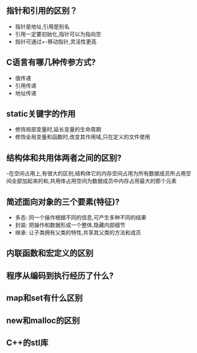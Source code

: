 ## 指针和引用的区别？
- 指针是地址,引用是别名
- 引用一定要初始化,指针可以为指向空
- 指针可通过+-移动指针,灵活性更高

## C语言有哪几种传参方式?
- 值传递
- 引用传递
- 地址传递

## static关键字的作用
- 修饰局部变量时,延长变量的生命周期
- 修饰全局变量和函数时,改变其作用域,只在定义的文件使用

## 结构体和共用体两者之间的区别?
-在空间占用上,有很大的区别,结构体它的内存空间占用为所有数据成员所占用空间全部加起来的和,共用体占用空间为数据成员中内存占用最大的那个元素

## 简述面向对象的三个要素(特征)?
- 多态: 同一个操作根据不同的信息,可产生多种不同的结果
- 封装: 把操作和数据形成一个整体,隐藏内部细节
- 继承: 让子类拥有父类的特性,共享其父类的方法和成员

## 内联函数和宏定义的区别

## 程序从编码到执行经历了什么?

## map和set有什么区别

## new和malloc的区别

## C++的stl库
